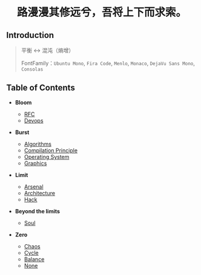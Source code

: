 <h1 style="text-align:center"> 路漫漫其修远兮，吾将上下而求索。</h1>

## Introduction

> 平衡 ↔ 混沌（熵增）
>
> FontFamily：`Ubuntu Mono`, `Fira Code`, `Menlo`, `Monaco`, `DejaVu Sans Mono`, `Consolas`

## Table of Contents

+ **Bloom**
  + [RFC](/docs/RFC.md)
  + [Devops](/docs/Devops.md)

+ **Burst**
  + [Algorithms](/docs/Algorithms.md)
  + [Compilation Principle](/docs/Compilation.md)
  + [Operating System](/docs/System.md)
  + [Graphics](/docs/Graphics.md)

+ **Limit**
  + [Arsenal](/docs/Arsenal.md)
  + [Architecture](/docs/Architecture.md)
  + [Hack](/docs/Hack.md)
  
+ **Beyond the limits**
  + [Soul](/docs/Soul.md)

+ **Zero**
  + [Chaos]()
  + [Cycle]()
  + [Balance]()
  + [None]()

    
